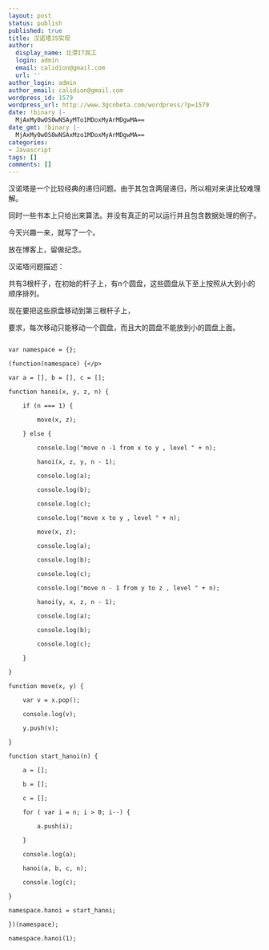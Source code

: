 ```yaml
---
layout: post
status: publish
published: true
title: 汉诺塔JS实现
author:
  display_name: 北漂IT民工
  login: admin
  email: calidion@gmail.com
  url: ''
author_login: admin
author_email: calidion@gmail.com
wordpress_id: 1579
wordpress_url: http://www.3gcnbeta.com/wordpress/?p=1579
date: !binary |-
  MjAxMy0wOS0wNSAyMTo1MDoxMyArMDgwMA==
date_gmt: !binary |-
  MjAxMy0wOS0wNSAxMzo1MDoxMyArMDgwMA==
categories:
- Javascript
tags: []
comments: []
---
```

汉诺塔是一个比较经典的递归问题。由于其包含两层递归，所以相对来讲比较难理解。

同时一些书本上只给出来算法。并没有真正的可以运行并且包含数据处理的例子。

今天兴趣一来，就写了一个。

放在博客上，留做纪念。

汉诺塔问题描述：

共有3根杆子，在初始的杆子上，有n个圆盘，这些圆盘从下至上按照从大到小的顺序排列。

现在要把这些原盘移动到第三根杆子上，

要求，每次移动只能移动一个圆盘，而且大的圆盘不能放到小的圆盘上面。

```

var namespace = {};

(function(namespace) {</p>

var a = [], b = [], c = [];

function hanoi(x, y, z, n) {

	if (n === 1) {

		move(x, z);

	} else {

		console.log("move n -1 from x to y , level " + n);

		hanoi(x, z, y, n - 1);

		console.log(a);

		console.log(b);

		console.log(c);

		console.log("move x to y , level " + n);

		move(x, z);

		console.log(a);

		console.log(b);

		console.log(c);

		console.log("move n - 1 from y to z , level " + n);

		hanoi(y, x, z, n - 1);

		console.log(a);

		console.log(b);

		console.log(c);

	}

}

function move(x, y) {

	var v = x.pop();

	console.log(v);

	y.push(v);

}

function start_hanoi(n) {

	a = [];

	b = [];

	c = [];

	for ( var i = n; i > 0; i--) {

		a.push(i);

	}

	console.log(a);

	hanoi(a, b, c, n);

	console.log(c);

}

namespace.hanoi = start_hanoi;

})(namespace);

namespace.hanoi(1);

```
